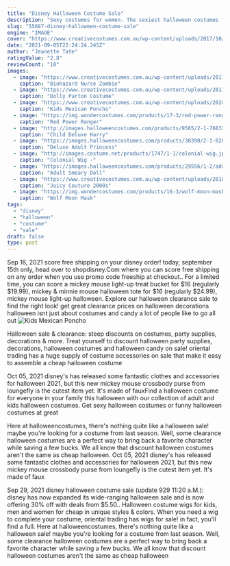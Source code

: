 ```yaml
---
title: "Disney Halloween Costume Sale"
description: "Sexy costumes for women. The sexiest halloween costumes for women are right here in our stockand you dont have to wait until halloween to wear them, either. Our risqu ensembles are ideal for costume"
slug: "55687-disney-halloween-costume-sale"
engine: "IMAGE"
cover: "https://www.creativecostumes.com.au/wp-content/uploads/2017/10/biohazard-nurse1.jpg"
date: "2021-09-05T22:24:24.245Z"
author: "Jeanette Tate"
ratingValue: "2.8"
reviewCount: "10"
images:
  - image: "https://www.creativecostumes.com.au/wp-content/uploads/2017/10/biohazard-nurse1.jpg"
    caption: "Biohazard Nurse Zombie"
  - image: "https://www.creativecostumes.com.au/wp-content/uploads/2017/03/dolly-parton.jpg"
    caption: "Dolly Parton Costume"
  - image: "https://www.creativecostumes.com.au/wp-content/uploads/2020/09/Kids-Mexican-Poncho.jpg"
    caption: "Kids Mexican Poncho"
  - image: "https://img.wondercostumes.com/products/17-3/red-power-ranger-muscle-men-costume.jpg"
    caption: "Red Power Ranger"
  - image: "http://images.halloweencostumes.com/products/9565/2-1-76833/child-deluxe-harry-potter-costume.jpg"
    caption: "Child Deluxe Harry"
  - image: "https://images.halloweencostumes.com/products/30390/2-1-82021/deluxe-adult-princess-leia-costume2.jpg"
    caption: "Deluxe Adult Princess"
  - image: "http://images.costume.net/products/1747/1-1/colonial-wig.jpg"
    caption: "Colonial Wig -"
  - image: "https://images.halloweencostumes.com/products/29556/1-2/adult-smeary-doll-face-mask.jpg"
    caption: "Adult Smeary Doll"
  - image: "https://www.creativecostumes.com.au/wp-content/uploads/2018/07/CC_April_18_159-510x680.jpg"
    caption: "Juicy Couture 2000s"
  - image: "https://img.wondercostumes.com/products/16-3/wolf-moon-mask.jpg"
    caption: "Wolf Moon Mask"
tags:
  - "disney"
  - "halloween"
  - "costume"
  - "sale"
draft: false
type: post
---
```


Sep 16, 2021 score free shipping on your disney order! today, september 15th only, head over to shopdisney.Com where you can score free shipping on any order when you use promo code freeship at checkout.. For a limited time, you can score a mickey mouse light-up treat bucket for $16 (regularly $19.99), mickey & minnie mouse halloween tote for $16 (regularly $24.99), mickey mouse light-up halloween. Explore our halloween clearance sale to find the right look! get great clearance prices on halloween decorations halloween isnt just about costumes and candy  a lot of people like to go all out
![Kids Mexican Poncho](https://www.creativecostumes.com.au/wp-content/uploads/2020/09/Kids-Mexican-Poncho.jpg "Kids Mexican Poncho")

Halloween sale &amp; clearance: steep discounts on costumes, party supplies, decorations &amp; more. Treat yourself to discount halloween party supplies, decorations, halloween costumes and halloween candy on sale! oriental trading has a huge supply of costume accessories on sale that make it easy to assemble a cheap halloween costume
<!--inArticleAds-->

<!--galleryOne-->

Oct 05, 2021 disney's has released some fantastic clothes and accessories for halloween 2021, but this new mickey mouse crossbody purse from loungefly is the cutest item yet. It's made of fauxFind a halloween costume for everyone in your family this halloween with our collection of adult and kids halloween costumes. Get sexy halloween costumes or funny halloween costumes at great
<!--inArticleAds-->

<!--galleryTwo-->

Here at halloweencostumes, there's nothing quite like a halloween sale! maybe you're looking for a costume from last season. Well, some clearance halloween costumes are a perfect way to bring back a favorite character while saving a few bucks. We all know that discount halloween costumes aren't the same as cheap halloween. Oct 05, 2021 disney's has released some fantastic clothes and accessories for halloween 2021, but this new mickey mouse crossbody purse from loungefly is the cutest item yet. It's made of faux
<!--galleryThree-->

Sep 29, 2021 disney halloween costume sale (update 929 11:20 a.M.): disney has now expanded its wide-ranging halloween sale and is now offering 30% off with deals from $5.50.. Halloween costume wigs for kids, men and women for cheap in unique styles & colors. When you need a wig to complete your costume, oriental trading has wigs for sale! in fact, you'll find a full. Here at halloweencostumes, there's nothing quite like a halloween sale! maybe you're looking for a costume from last season. Well, some clearance halloween costumes are a perfect way to bring back a favorite character while saving a few bucks. We all know that discount halloween costumes aren't the same as cheap halloween